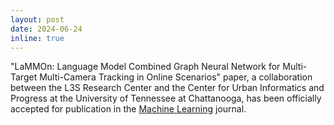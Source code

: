 ```yaml
---
layout: post
date: 2024-06-24
inline: true
---
```


"LaMMOn: Language Model Combined Graph Neural Network for Multi-Target Multi-Camera Tracking in Online Scenarios" paper, a collaboration between the L3S Research Center and the Center for Urban Informatics and Progress at the University of Tennessee at Chattanooga, has been officially accepted for publication in the [Machine Learning](https://link.springer.com/journal/10994) journal.